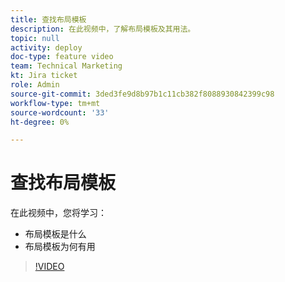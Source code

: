 ```yaml
---
title: 查找布局模板
description: 在此视频中，了解布局模板及其用法。
topic: null
activity: deploy
doc-type: feature video
team: Technical Marketing
kt: Jira ticket
role: Admin
source-git-commit: 3ded3fe9d8b97b1c11cb382f8088930842399c98
workflow-type: tm+mt
source-wordcount: '33'
ht-degree: 0%

---
```


# 查找布局模板

在此视频中，您将学习：

* 布局模板是什么
* 布局模板为何有用

>[!VIDEO](https://video.tv.adobe.com/v/335072/?quality=12)
